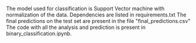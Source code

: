 The model used for classification is Support Vector machine with normalization of the data.
Dependencies are listed in requirements.txt
The final predictions on the test set are present in the file "final_predictions.csv"
The code with all the analysis and prediction is present in binary_classification.ipynb.
